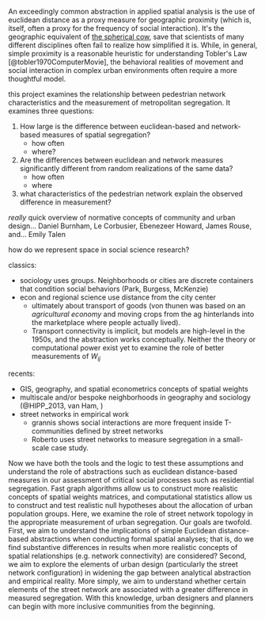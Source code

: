 <!-- Hook -->

An exceedingly common abstraction in applied spatial analysis is the use of euclidean distance as a
proxy measure for geographic proximity (which is, itself, often a proxy for the frequency of social
interaction). It's the geographic equivalent of
[the spherical cow](https://en.wikipedia.org/wiki/Spherical_cow), save that scientists of many
different disciplines often fail to realize how simplified it is. While, in general, simple
proximity is a reasonable heuristic for understanding Tobler's Law [@tobler1970ComputerMovie], the
behavioral realities of movement and social interaction in complex urban environments often require
a more thoughtful model.


<!-- Question -->

this project examines the relationship between pedestrian network characteristics and the measurement of metropolitan segregation.
It examines three questions:

1. How large is the difference between euclidean-based and network-based measures of spatial segregation?
   - how often
   - where?
2. Are the differences between euclidean and network measures significantly different from random realizations of the same data?
   - how often
   - where 
3. what characteristics of the pedestrian network explain the observed difference in measurement?

<!-- Antecedents -->

*really* quick overview of normative concepts of community and urban design... Daniel Burnham, Le Corbusier, Ebenezeer Howard, James Rouse, and... Emily Talen


how do we represent space in social science research?

classics:
- sociology uses groups. Neighborhoods or cities are discrete containers that condition social behaviors (Park, Burgess, McKenzie)
- econ and regional science use distance from the city center
    - ultimately about transport of goods (von thunen was based on an *agricultural economy* and moving crops from the ag hinterlands into the marketplace where people actually lived). 
    - Transport connectivity is implicit, but models are high-level in the 1950s, and the abstraction works conceptually. Neither the theory or computational power exist yet to examine the role of better measurements of $W_{ij}$

recents:
- GIS, geography, and spatial econometrics concepts of spatial weights
- multiscale and/or bespoke neighborhoods in geography and sociology (@HIPP_2013, van Ham, )
- street networks in empirical work
    - grannis shows social interactions are more frequent inside T-communities defined by street networks
    - Roberto uses street networks to measure segregation in a small-scale case study.

<!-- Value-Added -->

Now we have both the tools and the logic to test these assumptions and understand the role of
abstractions such as euclidean distance-based measures in our assessment of critical social
processes such as residential segregation. Fast graph algorithms allow us to construct more
realistic concepts of spatial weights matrices, and computational statistics allow us to construct
and test realistic null hypotheses about the allocation of urban population groups. Here, we examine
the role of street network topology in the appropriate measurement of urban segregation. Our goals
are twofold. First, we aim to understand the implications of simple Euclidean distance- based
abstractions when conducting formal spatial analyses; that is, do we find substantive differences in
results when more realistic concepts of spatial relationships (e.g. network connectivity) are
considered? Second, we aim to explore the elements of urban design (particularly the street network
configuration) in widening the gap between analytical abstraction and empirical reality. More
simply, we aim to understand whether certain elements of the street network are associated with a
greater difference in measured segregation. With this knowledge, urban designers and planners can
begin with more inclusive communities from the beginning.

<!-- Road-map -->



